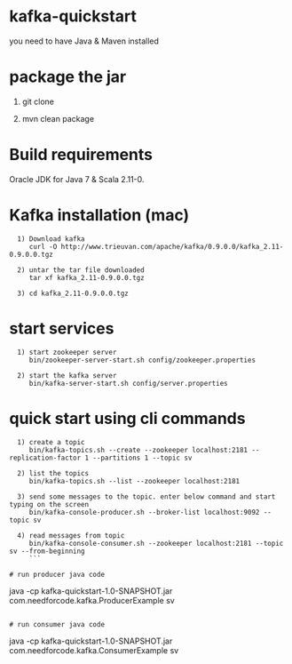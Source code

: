 # kafka-quickstart

you need to have Java & Maven installed

# package the jar

  1) git clone

  2) mvn clean package

# Build requirements

Oracle JDK for Java 7 & Scala 2.11-0.

# Kafka installation (mac)

```
  1) Download kafka
     curl -O http://www.trieuvan.com/apache/kafka/0.9.0.0/kafka_2.11-0.9.0.0.tgz

  2) untar the tar file downloaded
     tar xf kafka_2.11-0.9.0.0.tgz

  3) cd kafka_2.11-0.9.0.0.tgz
   ```

# start services

```
  1) start zookeeper server
     bin/zookeeper-server-start.sh config/zookeeper.properties

  2) start the kafka server
     bin/kafka-server-start.sh config/server.properties
```

# quick start using cli commands

```
  1) create a topic 
     bin/kafka-topics.sh --create --zookeeper localhost:2181 --replication-factor 1 --partitions 1 --topic sv

  2) list the topics
     bin/kafka-topics.sh --list --zookeeper localhost:2181

  3) send some messages to the topic. enter below command and start typing on the screen
     bin/kafka-console-producer.sh --broker-list localhost:9092 --topic sv

  4) read messages from topic
     bin/kafka-console-consumer.sh --zookeeper localhost:2181 --topic sv --from-beginning
     ```

# run producer java code

```
java -cp kafka-quickstart-1.0-SNAPSHOT.jar com.needforcode.kafka.ProducerExample sv
```

# run consumer java code

```
java -cp kafka-quickstart-1.0-SNAPSHOT.jar com.needforcode.kafka.ConsumerExample sv
```
